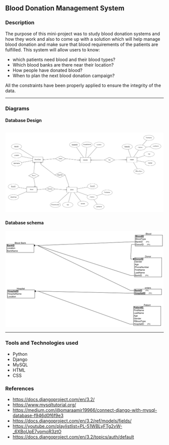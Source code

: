 ## Blood Donation Management System 

### Description 
The purpose of this mini-project was to 
study blood donation systems and how they work and 
also to come up with a solution which will help manage 
blood donation and make sure that blood requirements of 
the patients are fulfilled. 
This system will allow users to know:
* which patients need blood and their blood types?
* Which blood banks are there near their location? 
* How people have donated blood?
* When to plan the next blood donation campaign?

All the constraints have been properly applied to ensure the integrity of the data. 

---

### Diagrams
#### Database Design
![ER Diagram](static\Final_ER_diagram.png)
---
#### Database schema
![Schema Diagram](static\Final_schema_diagram.png)

---

### Tools and Technologies used
* Python 
* Django 
* MySQL
* HTML
* CSS

### References
* https://docs.djangoproject.com/en/3.2/
* https://www.mysqltutorial.org/
* https://medium.com/@omaraamir19966/connect-django-with-mysql-database-f946d0f6f9e3
* https://docs.djangoproject.com/en/3.2/ref/models/fields/
* https://youtube.com/playlistlist=PL-51WBLyFTg2vW-_6XBoUpE7vpmoR3ztO
* https://docs.djangoproject.com/en/3.2/topics/auth/default
